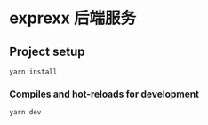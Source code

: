 # exprexx 后端服务

## Project setup
```
yarn install
```

### Compiles and hot-reloads for development
```
yarn dev
```